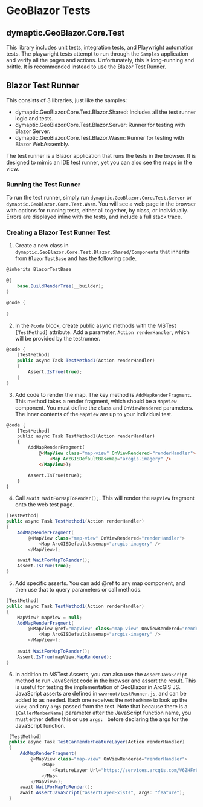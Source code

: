 ﻿# GeoBlazor Tests

## dymaptic.GeoBlazor.Core.Test

This library includes unit tests, integration tests, and Playwright automation tests.
The playwright tests attempt to run through the `Samples` application and verify all the
pages and actions. Unfortunately, this is long-running and brittle. It is recommended
instead to use the Blazor Test Runner.

## Blazor Test Runner

This consists of 3 libraries, just like the samples:
- dymaptic.GeoBlazor.Core.Test.Blazor.Shared: Includes all the test runner logic and tests.
- dymaptic.GeoBlazor.Core.Test.Blazor.Server: Runner for testing with Blazor Server.
- dymaptic.GeoBlazor.Core.Test.Blazor.Wasm: Runner for testing with Blazor WebAssembly.

The test runner is a Blazor application that runs the tests in the browser. It is
designed to mimic an IDE test runner, yet you can also see the maps in the view.

### Running the Test Runner

To run the test runner, simply run `dymaptic.GeoBlazor.Core.Test.Server` or `dymaptic.GeoBlazor.Core.Test.Wasm`.
You will see a web page in the browser with options for running tests, either all together, by class, or individually.
Errors are displayed inline with the tests, and include a full stack trace.

### Creating a Blazor Test Runner Test

1. Create a new class in `dymaptic.GeoBlazor.Core.Test.Blazor.Shared/Components` that inherits from `BlazorTestBase`
   and has the following code.

```csharp
@inherits BlazorTestBase

@{
    base.BuildRenderTree(__builder);
}

@code {
    
}
```

2. In the `@code` block, create public async methods with the MSTest `[TestMethod]` attribute. Add a parameter,
   `Action renderHandler`, which will be provided by the testrunner.

```csharp
@code {
    [TestMethod]
    public async Task TestMethod1(Action renderHandler)
    {
        Assert.IsTrue(true);
    }
}
```

3. Add code to render the map. The key method is `AddMapRenderFragment`. This method takes a render fragment,
   which should be a `MapView` component. You must define the `class` and `OnViewRendered` parameters. The 
   inner contents of the `MapView` are up to your individual test.

```html
@code {
    [TestMethod]
    public async Task TestMethod1(Action renderHandler)
    {
        AddMapRenderFragment(
            @<MapView class="map-view" OnViewRendered="renderHandler">
                <Map ArcGISDefaultBasemap="arcgis-imagery" />
            </MapView>);

        Assert.IsTrue(true);
    }
}
```

4. Call `await WaitForMapToRender();`. This will render the `MapView` fragment onto the web test page.

```csharp
[TestMethod]
public async Task TestMethod1(Action renderHandler)
{
    AddMapRenderFragment(
        @<MapView class="map-view" OnViewRendered="renderHandler">
            <Map ArcGISDefaultBasemap="arcgis-imagery" />
        </MapView>);

    await WaitForMapToRender();
    Assert.IsTrue(true);
}
```

5. Add specific asserts. You can add @ref to any map component, and then use that to query parameters or call methods.

```csharp
[TestMethod]
public async Task TestMethod1(Action renderHandler)
{
    MapView? mapView = null;
    AddMapRenderFragment(
        @<MapView @ref="mapView" class="map-view" OnViewRendered="renderHandler">
            <Map ArcGISDefaultBasemap="arcgis-imagery" />
        </MapView>);
    
    await WaitForMapToRender();
    Assert.IsTrue(mapView.MapRendered);
}
```

6. In addition to MSTest Asserts, you can also use the `AssertJavaScript` method to run JavaScript code in the browser
   and assert the result. This is useful for testing the implementation of GeoBlazor in ArcGIS JS. JavaScript asserts 
   are defined in `wwwroot/testRunner.js`, and can be added to as needed. Each one receives the `methodName` to look up
   the `view`, and any `args` passed from the test. Note that because there is a `[CallerMemberName]` parameter after
   the JavaScript function name, you must either define this or use `args: ` before declaring the args for the JavaScript
   function.

```csharp
 [TestMethod]
 public async Task TestCanRenderFeatureLayer(Action renderHandler)
 {
     AddMapRenderFragment(
         @<MapView class="map-view" OnViewRendered="renderHandler">
             <Map>
                 <FeatureLayer Url="https://services.arcgis.com/V6ZHFr6zdgNZuVG0/arcgis/rest/services/TrailRuns/FeatureServer/0" />
             </Map>
         </MapView>);
     await WaitForMapToRender();
     await AssertJavaScript("assertLayerExists", args: "feature");
 }
```